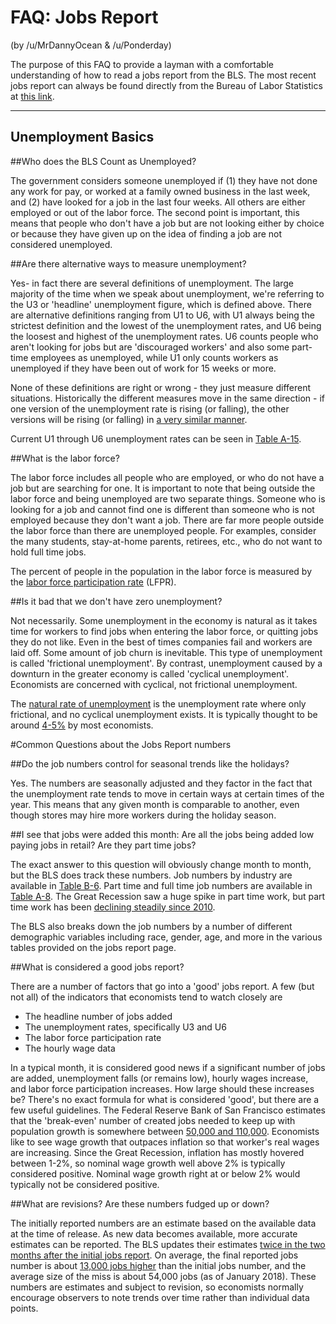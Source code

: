 # FAQ: Jobs Report
(by /u/MrDannyOcean & /u/Ponderday)

The purpose of this FAQ to provide a layman with a comfortable understanding of how to read a jobs report from the BLS.  The most recent jobs report can always be found directly from the Bureau of Labor Statistics at [this link](https://www.bls.gov/news.release/empsit.nr0.htm).

-------------------------
## Unemployment Basics

##Who does the BLS Count as Unemployed?

The government considers someone unemployed if (1) they have not done any work for pay, or worked at a family owned business in the last week, and (2) have looked for a job in the last four weeks.  All others are either employed or out of the labor force.  The second point is important, this means that people who don't have a job but are not looking either by choice or because they have given up on the idea of finding a job are not considered unemployed.  

##Are there alternative ways to measure unemployment?

Yes- in fact there are several definitions of unemployment.  The large majority of the time when we speak about unemployment, we're referring to the U3 or 'headline' unemployment figure, which is defined above.  There are alternative definitions ranging from U1 to U6, with U1 always being the strictest definition and the lowest of the unemployment rates, and U6 being the loosest and highest of the unemployment rates.  U6 counts people who aren't looking for jobs but are 'discouraged workers' and also some part-time employees as unemployed, while U1 only counts workers as unemployed if they have been out of work for 15 weeks or more. 

None of these definitions are right or wrong - they just measure different situations.  Historically the different measures move in the same direction - if one version of the unemployment rate is rising (or falling), the other versions will be rising (or falling) in [a very similar manner](http://www.macrotrends.net/1377/u6-unemployment-rate).

Current U1 through U6 unemployment rates can be seen in [Table A-15](https://www.bls.gov/news.release/empsit.t15.htm).

##What is the labor force?

The labor force includes all people who are employed, or who do not have a job but are searching for one.  It is important to note that being outside the labor force and being unemployed are two separate things.  Someone who is looking for a job and cannot find one is different than someone who is not employed because they don't want a job.  There are far more people outside the labor force than there are unemployed people.  For examples, consider the many students, stay-at-home parents, retirees, etc., who do not want to hold full time jobs.  

The percent of people in the population in the labor force is measured by the [labor force participation rate](https://data.bls.gov/timeseries/LNS11300000) (LFPR).

##Is it bad that we don't have zero unemployment?

Not necessarily.  Some unemployment in the economy is natural as it takes time for workers to find jobs when entering the labor force, or quitting jobs they do not like.  Even in the best of times companies fail and workers are laid off. Some amount of job churn is inevitable.  This type of unemployment is called 'frictional unemployment'.  By contrast, unemployment caused by a downturn in the greater economy is called 'cyclical unemployment'.  Economists are concerned with cyclical, not frictional unemployment.  

The [natural rate of unemployment](https://en.wikipedia.org/wiki/Natural_rate_of_unemployment) is the unemployment rate where only frictional, and no cyclical unemployment exists.  It is typically thought to be around [4-5%](https://www.federalreserve.gov/faqs/economy_14424.htm) by most economists.  


#Common Questions about the Jobs Report numbers


##Do the job numbers control for seasonal trends like the holidays? 

Yes.  The numbers are seasonally adjusted and they factor in the fact that the unemployment rate tends to move in certain ways at certain times of the year.  This means that any given month is comparable to another, even though stores may hire more workers during the holiday season. 

##I see that jobs were added this month: Are all the jobs being added low paying jobs in retail?  Are they part time jobs?

The exact answer to this question will obviously change month to month, but the BLS does track these numbers.  Job numbers by industry are available in [Table B-6](https://www.bls.gov/news.release/empsit.t22.htm).  Part time and full time job numbers are available in [Table A-8](https://www.bls.gov/news.release/empsit.t08.htm).  The Great Recession saw a huge spike in part time work, but part time work has been [declining steadily since 2010](https://fred.stlouisfed.org/series/LNS12032194). 

The BLS also breaks down the job numbers by a number of different demographic variables including race, gender, age, and more in the various tables provided on the jobs report page.

##What is considered a good jobs report?

There are a number of factors that go into a 'good' jobs report.  A few (but not all) of the indicators that economists tend to watch closely are

* The headline number of jobs added
* The unemployment rates, specifically U3 and U6
* The labor force participation rate
* The hourly wage data

In a typical month, it is considered good news if a significant number of jobs are added, unemployment falls (or remains low), hourly wages increase, and labor force participation increases.  How large should these increases be?  There's no exact formula for what is considered 'good', but there are a few useful guidelines. 
 The Federal Reserve Bank of San Francisco estimates that the 'break-even' number of created jobs needed to keep up with population growth is somewhere between [50,000 and 110,000](https://www.frbsf.org/economic-research/publications/economic-letter/2016/october/trend-job-growth-where-is-normal/).  Economists like to see wage growth that outpaces inflation so that worker's real wages are increasing.  Since the Great Recession, inflation has mostly hovered between 1-2%, so nominal wage growth well above 2% is typically considered positive.  Nominal wage growth right at or below 2% would typically not be considered positive.

##What are revisions?  Are these numbers fudged up or down?

The initially reported numbers are an estimate based on the available data at the time of release.  As new data becomes available, more accurate estimates can be reported.  The BLS updates their estimates [twice in the two months after the initial jobs report](https://www.bls.gov/news.release/empsit.faq.htm).  On average, the final reported jobs number is about [13,000 jobs higher](https://www.bls.gov/web/empsit/cesnaicsrev.htm) than the initial jobs number, and the average size of the miss is about 54,000 jobs (as of January 2018).  These numbers are estimates and subject to revision, so economists normally encourage observers to note trends over time rather than individual data points.  